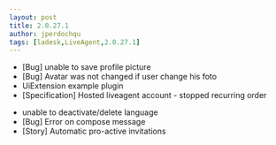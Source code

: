```yaml
---
layout: post
title: 2.0.27.1
author: jperdochqu
tags: [ladesk,LiveAgent,2.0.27.1]
---
```


- [Bug] unable to save profile picture
- [Bug] Avatar was not changed if user change his foto
- UiExtension example plugin
- [Specification] Hosted liveagent account - stopped recurring order

<!--more-->

- unable to deactivate/delete language
- [Bug] Error on compose message
- [Story] Automatic pro-active invitations
